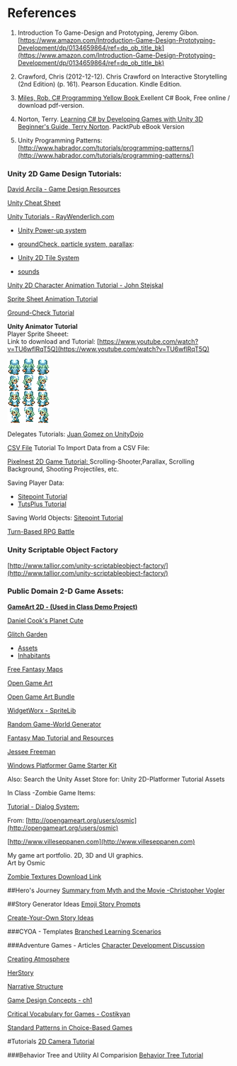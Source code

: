# References
1. Introduction To Game-Design and Prototyping, Jeremy Gibon. [https://www.amazon.com/Introduction-Game-Design-Prototyping-Development/dp/0134659864/ref=dp_ob_title_bk](https://www.amazon.com/Introduction-Game-Design-Prototyping-Development/dp/0134659864/ref=dp_ob_title_bk)

2. Crawford, Chris \(2012-12-12\). Chris Crawford on Interactive Storytelling \(2nd Edition\) \(p. 161\). Pearson Education. Kindle Edition.

3. [Miles, Rob. C\# Programming Yellow Book ](http://www.robmiles.com/c-yellow-book/) Exellent C\# Book, Free online / download pdf-version.
4. Norton, Terry. [Learning C\# by Developing Games with Unity 3D Beginner's Guide, Terry Norton](http://www.amazon.com/Learning-Developing-Games-Unity-Beginners-ebook/dp/B00FFUL9LY).  PacktPub eBook Version
5.  Unity Programming Patterns: [http://www.habrador.com/tutorials/programming-patterns/](http://www.habrador.com/tutorials/programming-patterns/)

### Unity 2D Game Design Tutorials:

[David Arcila - Game Design Resources](https://game-development.zeef.com/david.arcila)

[Unity Cheat Sheet](https://www.raywenderlich.com/181367/unity-cheat-sheet-quick-reference-2018)

[Unity Tutorials - RayWenderlich.com](https://www.raywenderlich.com/category/unity)

- [Unity Power-up system](https://www.raywenderlich.com/171511/make-power-system-unity)

- [groundCheck, particle system, parallax](https://www.raywenderlich.com/5459-how-to-make-a-game-like-jetpack-joyride-in-unity-2d-part-2):  

- [Unity 2D Tile System](https://www.raywenderlich.com/23-introduction-to-the-new-unity-2d-tilemap-system)

- [sounds](https://www.raywenderlich.com/6449-introduction-to-unity-sound) 

[Unity 2D Character Animation Tutorial - John Stejskal](http://johnstejskal.com/wp/creating-2d-animations-from-sprite-sheets-in-unity3d/)

[Sprite Sheet Animation Tutorial ](http://michaelcummings.net/mathoms/creating-2d-animated-sprites-using-unity-4.3)

[Ground-Check Tutorial](https://kylewbanks.com/blog/unity-2d-checking-if-a-character-or-object-is-on-the-ground-using-raycasts)



**Unity Animator Tutorial**  
Player Sprite Sheeet:   
Link to download and Tutorial: [https://www.youtube.com/watch?v=TU6wflRqT5Q](https://www.youtube.com/watch?v=TU6wflRqT5Q)

![](Player.png)

Delegates Tutorials:   [Juan Gomez on UnityDojo](http://unitydojo.blogspot.com/2015/03/how-to-use-delegates-in-unity-like-boss.html)

[CSV File](http://bravenewmethod.com/2014/09/13/lightweight-csv-reader-for-unity/) Tutorial To Import Data from a CSV File:

[Pixelnest 2D Game Tutorial: ](http://pixelnest.io/tutorials/2d-game-unity/table-of-contents/)Scrolling-Shooter,Parallax, Scrolling Background, Shooting Projectiles, etc.

Saving Player Data:

* [Sitepoint Tutorial](http://www.sitepoint.com/saving-and-loading-player-game-data-in-unity/) 
* [TutsPlus Tutorial](http://gamedevelopment.tutsplus.com/tutorials/how-to-save-and-load-your-players-progress-in-unity--cms-20934)

Saving World Objects: [Sitepoint Tutorial](http://www.sitepoint.com/mastering-save-and-load-functionality-in-unity-5/)


[Turn-Based RPG Battle
](https://gamedevacademy.org/how-to-create-an-rpg-game-in-unity-comprehensive-guide/)

### Unity Scriptable Object Factory

[http://www.tallior.com/unity-scriptableobject-factory/](http://www.tallior.com/unity-scriptableobject-factory/)

### Public Domain 2-D Game Assets:

[**GameArt 2D - (Used in Class Demo Project)**](http://www.gameart2d.com/freebies.html)

[Daniel Cook's Planet Cute](http://www.lostgarden.com/2007/05/dancs-miraculously-flexible-game.html)

[Glitch Garden](http://www.glitchthegame.com/public-domain-game-art/)

* [Assets](https://github.com/ThirdPartyNinjas/GlitchAssets)
* [Inhabitants](https://github.com/ThirdPartyNinjas/GlitchAssets-Inhabitants)


[Free Fantasy Maps](http://freefantasymaps.org/free-fantasy-maps/)

[Open Game Art](http://opengameart.org/)

[Open Game Art Bundle](http://open.commonly.cc/)

[WidgetWorx - SpriteLib](http://www.widgetworx.com/spritelib/)

[Random Game-World Generator](http://donjon.bin.sh/)

[Fantasy Map Tutorial and Resources](http://calthyechild.deviantart.com/art/Fantasy-Map-TutorialxResources-258559867)

[Jessee Freeman](http://jessefreeman.com/game-art-packs/)

[Windows Platformer Game Starter Kit](http://platformstarterkit.azurewebsites.net/)

Also: Search the Unity Asset Store for: Unity 2D-Platformer Tutorial Assets

In Class -Zombie Game Items:

[Tutorial - Dialog System:](http://www.indiana.edu/~gamedev/2015/09/27/creating-a-visual-novel-in-unity/)


From: [http://opengameart.org/users/osmic](http://opengameart.org/users/osmic)

[http://www.villeseppanen.com](http://www.villeseppanen.com)

My game art portfolio. 2D, 3D and UI graphics.  
Art by Osmic

[Zombie Textures Download Link](https://utdallas.box.com/zombieTextures)

##Hero's Journey
[Summary from Myth and the Movie -Christopher Vogler](http://www.tlu.ee/~rajaleid/montaazh/Hero's%20Journey%20Arch.pdf)

##Story Generator Ideas
[Emoji Story Prompts](https://thejohnfox.com/2016/05/writing-prompt-pictures/)

[Create-Your-Own Story Ideas](http://editthis.info/create_your_own_story/Idea_Pitches)

###CYOA - Templates
[Branched Learning Scenarios](https://blogs.articulate.com/rapid-elearning/build-branched-e-learning-scenarios-in-three-simple-steps/)

###Adventure Games - Articles
[Character Development Discussion](http://www.adventuregamestudio.co.uk/wiki/Giving_Personality_to_Characters)

[Creating Atmosphere](http://www.adventuregamestudio.co.uk/wiki/Creating_Atmosphere)

[HerStory](http://www.herstorygame.com/about/)

[Narrative Structure](https://thestoryelement.wordpress.com/2015/02/11/designing-branching-narrative/)

[Game Design Concepts - ch1](https://gamedesignconcepts.wordpress.com/2009/06/29/level-1-overview-what-is-a-game/)

[Critical Vocabulary for Games - Costikyan](http://www.costik.com/nowords2002.pdf)

[Standard Patterns in Choice-Based Games](https://heterogenoustasks.wordpress.com/2015/01/26/standard-patterns-in-choice-based-games/)

#Tutorials
[2D Camera Tutorial](https://adventurecreator.org/tutorials/working-2d-cameras-unity-2d)

###Behavior Tree and Utility AI Comparision
[Behavior Tree Tutorial](https://www.gamasutra.com/blogs/JakobRasmussen/20160427/271188/Are_Behavior_Trees_a_Thing_of_the_Past.php)